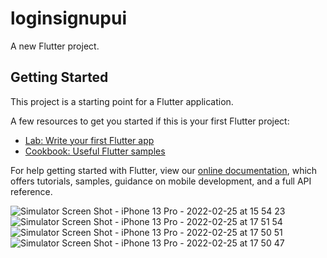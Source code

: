 # loginsignupui

A new Flutter project.

## Getting Started

This project is a starting point for a Flutter application.

A few resources to get you started if this is your first Flutter project:

- [Lab: Write your first Flutter app](https://flutter.dev/docs/get-started/codelab)
- [Cookbook: Useful Flutter samples](https://flutter.dev/docs/cookbook)

For help getting started with Flutter, view our
[online documentation](https://flutter.dev/docs), which offers tutorials,
samples, guidance on mobile development, and a full API reference.

![Simulator Screen Shot - iPhone 13 Pro - 2022-02-25 at 15 54 23](https://user-images.githubusercontent.com/37657822/155720013-c15ef0bf-c550-433b-8af6-07e10910153c.png)
![Simulator Screen Shot - iPhone 13 Pro - 2022-02-25 at 17 51 54](https://user-images.githubusercontent.com/37657822/155720020-9ba05584-667c-43ef-9104-8d39fc2fecb0.png)
![Simulator Screen Shot - iPhone 13 Pro - 2022-02-25 at 17 50 51](https://user-images.githubusercontent.com/37657822/155720036-47d6cce9-c927-4591-8723-c61aec3f6ab1.png)
![Simulator Screen Shot - iPhone 13 Pro - 2022-02-25 at 17 50 47](https://user-images.githubusercontent.com/37657822/155720225-455abbc3-af61-4836-99e6-35a9dab56d38.png)
